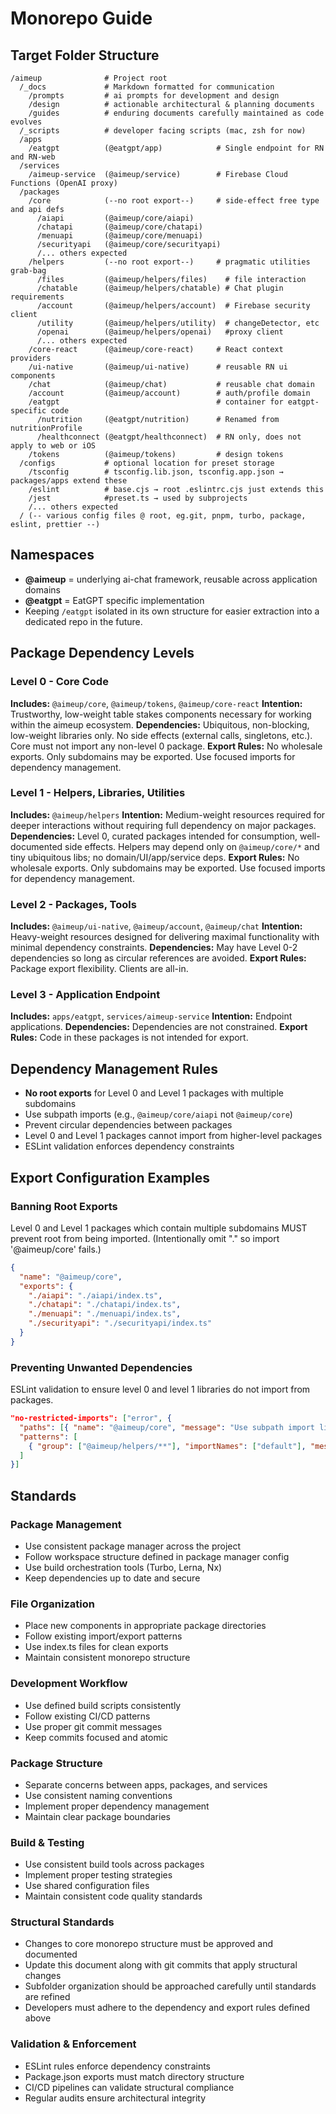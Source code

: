 # Monorepo Guide

## Target Folder Structure

```
/aimeup              # Project root
  /_docs             # Markdown formatted for communication
    /prompts         # ai prompts for development and design
    /design          # actionable architectural & planning documents
    /guides          # enduring documents carefully maintained as code evolves
  /_scripts          # developer facing scripts (mac, zsh for now)
  /apps
    /eatgpt          (@eatgpt/app)            # Single endpoint for RN and RN-web
  /services
    /aimeup-service  (@aimeup/service)        # Firebase Cloud Functions (OpenAI proxy)
  /packages
    /core            (--no root export--)     # side-effect free type and api defs
      /aiapi         (@aimeup/core/aiapi)
      /chatapi       (@aimeup/core/chatapi)
      /menuapi       (@aimeup/core/menuapi)
      /securityapi   (@aimeup/core/securityapi)
      /... others expected
    /helpers         (--no root export--)     # pragmatic utilities grab-bag
      /files         (@aimeup/helpers/files)    # file interaction 
      /chatable      (@aimeup/helpers/chatable) # Chat plugin requirements
      /account       (@aimeup/helpers/account)  # Firebase security client
      /utility       (@aimeup/helpers/utility)  # changeDetector, etc
      /openai        (@aimeup/helpers/openai)   #proxy client
      /... others expected
    /core-react      (@aimeup/core-react)     # React context providers
    /ui-native       (@aimeup/ui-native)      # reusable RN ui components
    /chat            (@aimeup/chat)           # reusable chat domain
    /account         (@aimeup/account)        # auth/profile domain
    /eatgpt                                   # container for eatgpt-specific code
      /nutrition     (@eatgpt/nutrition)      # Renamed from nutritionProfile
      /healthconnect (@eatgpt/healthconnect)  # RN only, does not apply to web or iOS
    /tokens          (@aimeup/tokens)         # design tokens
  /configs           # optional location for preset storage
    /tsconfig        # tsconfig.lib.json, tsconfig.app.json → packages/apps extend these
    /eslint          # base.cjs → root .eslintrc.cjs just extends this
    /jest            #preset.ts → used by subprojects
    /... others expected
  / (-- various config files @ root, eg.git, pnpm, turbo, package, eslint, prettier --)
```

## Namespaces
- **@aimeup** = underlying ai-chat framework, reusable across application domains
- **@eatgpt** = EatGPT specific implementation
- Keeping `/eatgpt` isolated in its own structure for easier extraction into a dedicated repo in the future.

## Package Dependency Levels

### Level 0 - Core Code
**Includes:** `@aimeup/core`, `@aimeup/tokens`, `@aimeup/core-react`
**Intention:** Trustworthy, low-weight table stakes components necessary for working within the aimeup ecosystem.
**Dependencies:** Ubiquitous, non-blocking, low-weight libraries only. No side effects (external calls, singletons, etc.). Core must not import any non-level 0 package.
**Export Rules:** No wholesale exports. Only subdomains may be exported. Use focused imports for dependency management.

### Level 1 - Helpers, Libraries, Utilities
**Includes:** `@aimeup/helpers`
**Intention:** Medium-weight resources required for deeper interactions without requiring full dependency on major packages.
**Dependencies:** Level 0, curated packages intended for consumption, well-documented side effects. Helpers may depend only on `@aimeup/core/*` and tiny ubiquitous libs; no domain/UI/app/service deps.
**Export Rules:** No wholesale exports. Only subdomains may be exported. Use focused imports for dependency management.

### Level 2 - Packages, Tools
**Includes:** `@aimeup/ui-native`, `@aimeup/account`, `@aimeup/chat`
**Intention:** Heavy-weight resources designed for delivering maximal functionality with minimal dependency constraints.
**Dependencies:** May have Level 0-2 dependencies so long as circular references are avoided.
**Export Rules:** Package export flexibility. Clients are all-in.

### Level 3 - Application Endpoint
**Includes:** `apps/eatgpt`, `services/aimeup-service`
**Intention:** Endpoint applications.
**Dependencies:** Dependencies are not constrained.
**Export Rules:** Code in these packages is not intended for export.

## Dependency Management Rules
- **No root exports** for Level 0 and Level 1 packages with multiple subdomains
- Use subpath imports (e.g., `@aimeup/core/aiapi` not `@aimeup/core`)
- Prevent circular dependencies between packages
- Level 0 and Level 1 packages cannot import from higher-level packages
- ESLint validation enforces dependency constraints

## Export Configuration Examples

### Banning Root Exports
Level 0 and Level 1 packages which contain multiple subdomains MUST prevent root from being imported. (Intentionally omit "." so import '@aimeup/core' fails.)

```json
{
  "name": "@aimeup/core",
  "exports": {
    "./aiapi": "./aiapi/index.ts",
    "./chatapi": "./chatapi/index.ts",
    "./menuapi": "./menuapi/index.ts",
    "./securityapi": "./securityapi/index.ts"
  }
}
```

### Preventing Unwanted Dependencies
ESLint validation to ensure level 0 and level 1 libraries do not import from packages.
```json
"no-restricted-imports": ["error", {
  "paths": [{ "name": "@aimeup/core", "message": "Use subpath import like @aimeup/core/aiapi" }],
  "patterns": [
    { "group": ["@aimeup/helpers/**"], "importNames": ["default"], "message": "Helpers cannot import from domain/UI/app/service" }
  ]
}]
```

## Standards
### Package Management
- Use consistent package manager across the project
- Follow workspace structure defined in package manager config
- Use build orchestration tools (Turbo, Lerna, Nx)
- Keep dependencies up to date and secure

### File Organization
- Place new components in appropriate package directories
- Follow existing import/export patterns
- Use index.ts files for clean exports
- Maintain consistent monorepo structure

### Development Workflow
- Use defined build scripts consistently
- Follow existing CI/CD patterns
- Use proper git commit messages
- Keep commits focused and atomic

### Package Structure
- Separate concerns between apps, packages, and services
- Use consistent naming conventions
- Implement proper dependency management
- Maintain clear package boundaries

### Build & Testing
- Use consistent build tools across packages
- Implement proper testing strategies
- Use shared configuration files
- Maintain consistent code quality standards

### Structural Standards
- Changes to core monorepo structure must be approved and documented
- Update this document along with git commits that apply structural changes
- Subfolder organization should be approached carefully until standards are refined
- Developers must adhere to the dependency and export rules defined above

### Validation & Enforcement
- ESLint rules enforce dependency constraints
- Package.json exports must match directory structure
- CI/CD pipelines can validate structural compliance
- Regular audits ensure architectural integrity
